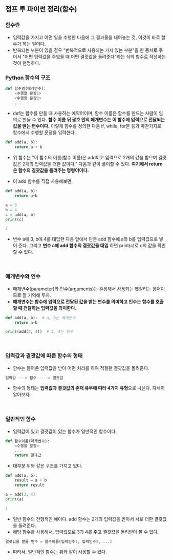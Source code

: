 ## 점프 투 파이썬 정리(함수)

### 함수란
- 입력값을 가지고 어떤 일을 수행한 다음에 그 결과물을 내어놓는 것, 이것이 바로 함수가 하는 일이다.
- 반복되는 부분이 있을 경우 "반복적으로 사용되는 가치 있는 부분"을 한 뭉치로 묶어서 "어떤 입력값을 주었을 때 어떤 결괏값을 돌려준다"라는 식의 함수로 작성하는 것이 현명하다.

### Python 함수의 구조

```python
def 함수명(매개변수):
    <수행할 문장1>
    <수행할 문장2>
    ...
```

- def는 함수를 만들 때 사용하는 예약어이며, 함수 이름은 함수를 만드는 사람이 임의로 만들 수 있다. **함수 이름 뒤 괄호 안의 매개변수는 이 함수에 입력으로 전달되는 값을 받는 변수이다.** 이렇게 함수를 정의한 다음 if, while, for문 등과 마찬가지로 함수에서 수행할 문장을 입력한다.

```python
def add(a, b): 
    return a + b
```

- 위 함수는 "이 함수의 이름(함수 이름)은 add이고 입력으로 2개의 값을 받으며 결괏값은 2개의 입력값을 더한 값이다." 다음과 같이 풀이할 수 있다. **여기에서 return은 함수의 결괏값을 돌려주는 명령어이다.**

- 이 add 함수를 직접 사용해보면,

```python
def add(a, b):
    return a+b

a = 3
b = 4
c = add(a, b)
print(c)

7
```

- 변수 a에 3, b에 4를 대입한 다음 앞에서 만든 add 함수에 a와 b를 입력값으로 넣어 준다. 그리고 **변수 c에 add 함수의 결괏값을 대입** 하면 print(c)로 c의 값을 확인할 수 있다.

<br>

### 매개변수와 인수
- 매개변수(parameter)와 인수(arguments)는 혼용해서 사용되는 헷갈리는 용어이므로 잘 기억해 두자.
- **매개변수는 함수에 입력으로 전달된 값을 받는 변수를 의미하고 인수는 함수를 호출할 때 전달하는 입력값을 의미한다.**

```python
def add(a, b):  # a, b는 매개변수
    return a+b

print(add(3, 4))  # 3, 4는 인수
```


<br>

### 입력값과 결괏값에 따른 함수의 형태
- 함수는 들어온 입력값을 받아 어떤 처리를 하여 적절한 결괏값을 돌려준다.

```python
입력값 ---> 함수 ----> 결괏값
```

- 함수의 형태는 **입력값과 결괏값의 존재 유무에 따라 4가지 유형**으로 나뉜다. 자세히 알아보자.

<br>

### 일반적인 함수
- 입력값이 있고 결괏값이 있는 함수가 일반적인 함수이다.

```python
def 함수이름(매개변수):
    <수행할 문장>
    ...
    return 결과값
```

- 대부분 위와 같은 구조를 가지고 있다.

```python
def add(a, b): 
    result = a + b 
    return result

a = add(3, 4)
print(a)

7
```

- 일반 함수의 전형적인 예이다. add 함수는 2개의 입력값을 받아서 서로 더한 결괏값을 돌려준다.
- 해당 함수를 사용해서, 입력값으로 3과 4를 주고 결괏값을 돌려받아 볼 수 있다.

```python
결괏값을 받을 변수 = 함수이름(입력인수1, 입력인수2, ...)
```

- 따라서, 일반적인 함수는 위와 같이 사용할 수 있다.










